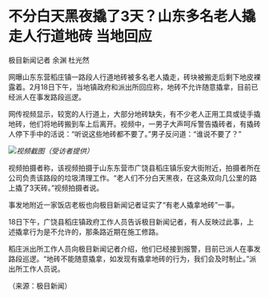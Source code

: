 # 不分白天黑夜撬了3天？山东多名老人撬走人行道地砖 当地回应

极目新闻记者 余渊 杜光然

网曝山东东营稻庄镇一路段人行道地砖被多名老人撬走，砖块被搬走后剩下地皮裸露着。2月18日下午，当地镇政府和派出所回应称，地砖不允许随意撬拿，目前已经派人在事发路段巡逻。

网传视频显示，较宽的人行道上，大部分地砖缺失，有不少老人正用工具或徒手撬地砖，他们将地砖搬到车上后离开。视频中，一男子大声呵斥警告撬砖者，有撬砖人停下手中的活说：“听说这些地砖都不要了。”男子反问道：“谁说不要了？”

![](https://inews.gtimg.com/newsapp_bt/0/15674104025/1000)_视频截图（受访者提供）_

视频拍摄者称，该视频拍摄于山东东营市广饶县稻庄镇乐安大街附近，拍摄者所在公司负责该路段的垃圾清理工作。“老人们不分白天黑夜，在这条双向几公里的路上撬了3天砖。”视频拍摄者说。

事发地附近一家饭店老板也向极目新闻记者证实了“有老人撬拿地砖”一事。

18日下午，广饶县稻庄镇政府工作人员告诉极目新闻记者，有人反映过此事，上述撬拿行为是不允许的，那条路近期在施工修路。

稻庄派出所工作人员向极目新闻记者介绍，他们已经接到报警，目前已派人在事发路段巡逻。“地砖不能随意撬拿，如发现有撬拿地砖的行为，我们会及时制止。”派出所工作人员说。

（来源：极目新闻）

